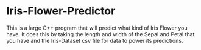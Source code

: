 # Iris-Flower-Predictor
This is a large C++ program that will predict what kind of Iris Flower you have. It does this by taking the length and width of the Sepal and Petal that you have and the Iris-Dataset csv file for data to power its predictions.

